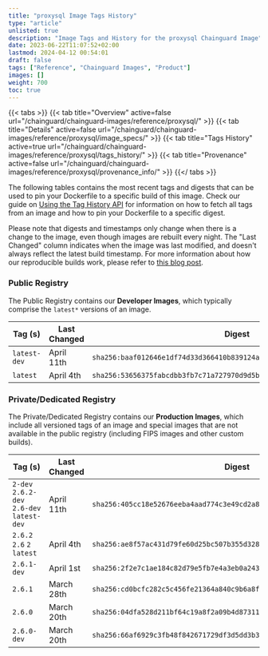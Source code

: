```yaml
---
title: "proxysql Image Tags History"
type: "article"
unlisted: true
description: "Image Tags and History for the proxysql Chainguard Image"
date: 2023-06-22T11:07:52+02:00
lastmod: 2024-04-12 00:54:01
draft: false
tags: ["Reference", "Chainguard Images", "Product"]
images: []
weight: 700
toc: true
---
```


{{< tabs >}}
{{< tab title="Overview" active=false url="/chainguard/chainguard-images/reference/proxysql/" >}}
{{< tab title="Details" active=false url="/chainguard/chainguard-images/reference/proxysql/image_specs/" >}}
{{< tab title="Tags History" active=true url="/chainguard/chainguard-images/reference/proxysql/tags_history/" >}}
{{< tab title="Provenance" active=false url="/chainguard/chainguard-images/reference/proxysql/provenance_info/" >}}
{{</ tabs >}}

The following tables contains the most recent tags and digests that can be used to pin your Dockerfile to a specific build of this image. Check our guide on [Using the Tag History API](/chainguard/chainguard-images/using-the-tag-history-api/) for information on how to fetch all tags from an image and how to pin your Dockerfile to a specific digest.

Please note that digests and timestamps only change when there is a change to the image, even though images are rebuilt every night. The "Last Changed" column indicates when the image was last modified, and doesn't always reflect the latest build timestamp. For more information about how our reproducible builds work, please refer to [this blog post](https://www.chainguard.dev/unchained/reproducing-chainguards-reproducible-image-builds).

### Public Registry
The Public Registry contains our **Developer Images**, which typically comprise the `latest*` versions of an image.

| Tag (s)       | Last Changed | Digest                                                                    |
|---------------|--------------|---------------------------------------------------------------------------|
|  `latest-dev` | April 11th   | `sha256:baaf012646e1df74d33d366410b839124a269a6078f7cc8a4b568f66faa640dd` |
|  `latest`     | April 4th    | `sha256:53656375fabcdbb3fb7c71a727970d9d5b4078d16c9f4abbff5b02da44591de4` |


### Private/Dedicated Registry
The Private/Dedicated Registry contains our **Production Images**, which include all versioned tags of an image and special images that are not available in the public registry (including FIPS images and other custom builds).

| Tag (s)                                     | Last Changed | Digest                                                                    |
|---------------------------------------------|--------------|---------------------------------------------------------------------------|
|  `2-dev` `2.6.2-dev` `2.6-dev` `latest-dev` | April 11th   | `sha256:405cc18e52676eeba4aad774c3e49cd2a895d556d14fd752b209f364fa27cbeb` |
|  `2.6.2` `2.6` `2` `latest`                 | April 4th    | `sha256:ae8f57ac431d79fe60d25bc507b355d3287497bb1dc7742d342cb2a481e4b642` |
|  `2.6.1-dev`                                | April 1st    | `sha256:2f2e7c1ae184c82d79e5fb7e4a3eb0a243f301e815e981713c720562693f5bb9` |
|  `2.6.1`                                    | March 28th   | `sha256:cd0bcfc282c5c456fe21364a840c9b6a8f0801af2d78dcdc33234985a9758dbd` |
|  `2.6.0`                                    | March 20th   | `sha256:04dfa528d211bf64c19a8f2a09b4d873114bf6aee1bf8862e9f471f36fa1832e` |
|  `2.6.0-dev`                                | March 20th   | `sha256:66af6929c3fb48f842671729df3d5dd3b3a22753488a5c91224b4b7ac79cde80` |

